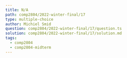```yaml
---
title: N/A
path: comp2804/2022-winter-final/17
type: multiple-choice
author: Michiel Smid
question: comp2804/2022-winter-final/17/question.ts
solution: comp2804/2022-winter-final/17/solution.md
tags:
  - comp2804
  - comp2804-midterm
---
```


